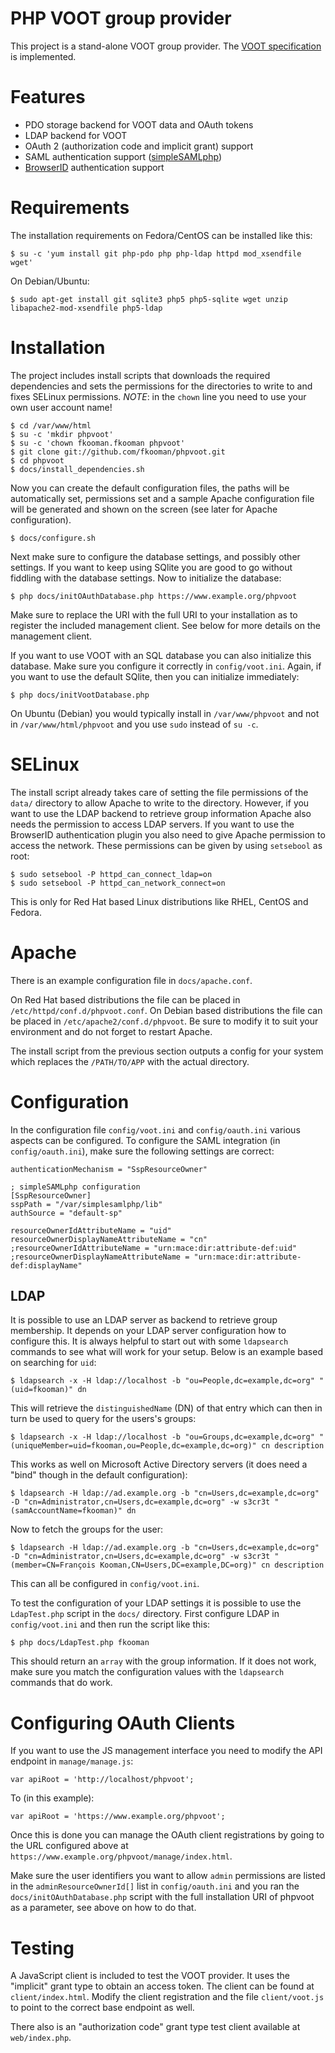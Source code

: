 # PHP VOOT group provider

This project is a stand-alone VOOT group provider. The 
[VOOT specification](http://www.openvoot.org/) is implemented.

# Features
* PDO storage backend for VOOT data and OAuth tokens
* LDAP backend for VOOT
* OAuth 2 (authorization code and implicit grant) support
* SAML authentication support ([simpleSAMLphp](http://www.simplesamlphp.org)) 
* [BrowserID](http://browserid.org) authentication support

# Requirements
The installation requirements on Fedora/CentOS can be installed like this:

    $ su -c 'yum install git php-pdo php php-ldap httpd mod_xsendfile wget'

On Debian/Ubuntu:

    $ sudo apt-get install git sqlite3 php5 php5-sqlite wget unzip libapache2-mod-xsendfile php5-ldap

# Installation
The project includes install scripts that downloads the required dependencies
and sets the permissions for the directories to write to and fixes SELinux 
permissions. *NOTE*: in the `chown` line you need to use your own user account 
name!

    $ cd /var/www/html
    $ su -c 'mkdir phpvoot'
    $ su -c 'chown fkooman.fkooman phpvoot'
    $ git clone git://github.com/fkooman/phpvoot.git
    $ cd phpvoot
    $ docs/install_dependencies.sh

Now you can create the default configuration files, the paths will be 
automatically set, permissions set and a sample Apache configuration file will 
be generated and shown on the screen (see later for Apache configuration).

    $ docs/configure.sh

Next make sure to configure the database settings, and possibly other settings. 
If you want to keep using SQlite you are good to go without fiddling with the
database settings. Now to initialize the database:

    $ php docs/initOAuthDatabase.php https://www.example.org/phpvoot

Make sure to replace the URI with the full URI to your installation as to 
register the included management client. See below for more details on the 
management client.

If you want to use VOOT with an SQL database you can also initialize this
database. Make sure you configure it correctly in `config/voot.ini`. Again, if 
you want to use the default SQlite, then you can initialize immediately:

    $ php docs/initVootDatabase.php

On Ubuntu (Debian) you would typically install in `/var/www/phpvoot` and not in
`/var/www/html/phpvoot` and you use `sudo` instead of `su -c`.

# SELinux
The install script already takes care of setting the file permissions of the
`data/` directory to allow Apache to write to the directory. However, if you
want to use the LDAP backend to retrieve group information Apache also needs
the permission to access LDAP servers. If you want to use the BrowserID 
authentication plugin you also need to give Apache permission to access the 
network. These permissions can be given by using `setsebool` as root:

    $ sudo setsebool -P httpd_can_connect_ldap=on
    $ sudo setsebool -P httpd_can_network_connect=on

This is only for Red Hat based Linux distributions like RHEL, CentOS and 
Fedora.

# Apache
There is an example configuration file in `docs/apache.conf`. 

On Red Hat based distributions the file can be placed in 
`/etc/httpd/conf.d/phpvoot.conf`. On Debian based distributions the file can
be placed in `/etc/apache2/conf.d/phpvoot`. Be sure to modify it to suit your 
environment and do not forget to restart Apache. 

The install script from the previous section outputs a config for your system
which replaces the `/PATH/TO/APP` with the actual directory.

# Configuration
In the configuration file `config/voot.ini` and `config/oauth.ini` various 
aspects can be configured. To configure the SAML integration (in 
`config/oauth.ini`), make sure the following settings are correct:

    authenticationMechanism = "SspResourceOwner"

    ; simpleSAMLphp configuration
    [SspResourceOwner]
    sspPath = "/var/simplesamlphp/lib"
    authSource = "default-sp"

    resourceOwnerIdAttributeName = "uid"
    resourceOwnerDisplayNameAttributeName = "cn"
    ;resourceOwnerIdAttributeName = "urn:mace:dir:attribute-def:uid"
    ;resourceOwnerDisplayNameAttributeName = "urn:mace:dir:attribute-def:displayName"

## LDAP 
It is possible to use an LDAP server as backend to retrieve group membership.
It depends on your LDAP server configuration how to configure this. It is 
always helpful to start out with some `ldapsearch` commands to see what will 
work for your setup. Below is an example based on searching for `uid`:

    $ ldapsearch -x -H ldap://localhost -b "ou=People,dc=example,dc=org" "(uid=fkooman)" dn

This will retrieve the `distinguishedName` (DN) of that entry which can then in
turn be used to query for the users's groups:

    $ ldapsearch -x -H ldap://localhost -b "ou=Groups,dc=example,dc=org" "(uniqueMember=uid=fkooman,ou=People,dc=example,dc=org)" cn description

This works as well on Microsoft Active Directory servers (it does need a "bind" 
though in the default configuration):

    $ ldapsearch -H ldap://ad.example.org -b "cn=Users,dc=example,dc=org" -D "cn=Administrator,cn=Users,dc=example,dc=org" -w s3cr3t "(samAccountName=fkooman)" dn

Now to fetch the groups for the user:

    $ ldapsearch -H ldap://ad.example.org -b "cn=Users,dc=example,dc=org" -D "cn=Administrator,cn=Users,dc=example,dc=org" -w s3cr3t "(member=CN=François Kooman,CN=Users,DC=example,DC=org)" cn description

This can all be configured in `config/voot.ini`.

To test the configuration of your LDAP settings it is possible to use the 
`LdapTest.php` script in the `docs/` directory. First configure LDAP in 
`config/voot.ini` and then run the script like this:

    $ php docs/LdapTest.php fkooman

This should return an `array` with the group information. If it does not work,
make sure you match the configuration values with the `ldapsearch` commands 
that do work.

# Configuring OAuth Clients

If you want to use the JS management interface you need to modify the API 
endpoint in `manage/manage.js`:

    var apiRoot = 'http://localhost/phpvoot';

To (in this example):

    var apiRoot = 'https://www.example.org/phpvoot';

Once this is done you can manage the OAuth client registrations by going to the
URL configured above at `https://www.example.org/phpvoot/manage/index.html`. 

Make sure the user identifiers you want to allow `admin` permissions are listed 
in the `adminResourceOwnerId[]` list in `config/oauth.ini` and you ran the 
`docs/initOAuthDatabase.php` script with the full installation URI of phpvoot 
as a parameter, see above on how to do that.

# Testing

A JavaScript client is included to test the VOOT provider. It uses the 
"implicit" grant type to obtain an access token. The client can  be found at 
`client/index.html`. Modify the client registration and the file 
`client/voot.js` to point to the correct base endpoint as well.

There also is an "authorization code" grant type test client available at 
`web/index.php`.

